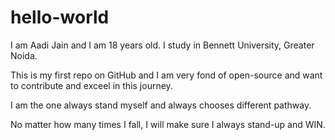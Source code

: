 # hello-world

I am Aadi Jain and I am 18 years old.
I study in Bennett University, Greater Noida.

This is my first repo on GitHub and I am very fond of open-source and want to contribute and exceel in this journey.

I am the one always stand myself and always chooses different pathway.

No matter how many times I fall, I will make sure I always stand-up and WIN.
